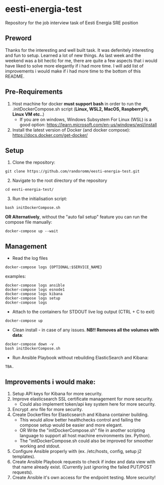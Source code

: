 # eesti-energia-test
Repository for the job interview task of Eesti Energia SRE position

## Preword
Thanks for the interesting and well built task. It was defenitely interesting and fun to setup. Learned a lot of new things.
As last week and the weekend was a bit hectic for me, there are quite a few aspects that i would have liked to solve more elegantly if i had more time.
I will add list of improvements i would make if i had more time to the bottom of this README.

## Pre-Requirements
1. Host machine for docker **must support bash** in order to run the .initDockerCompose.sh script (**Linux, WSL2, MacOS, RaspberryPi, Linux VM etc..**)
     * If you are on windows, Windows Subsystem For Linux  (WSL) is a good option: https://learn.microsoft.com/en-us/windows/wsl/install
3. Install the latest version of Docker (and docker compose): https://docs.docker.com/get-docker/

## Setup
1. Clone the repository:
~~~~
git clone https://github.com/randoromm/eesti-energia-test.git
~~~~
2. Navigate to the root directory of the repository
~~~~
cd eesti-energia-test/
~~~~
3. Run the initialisation script:
~~~~
bash initDockerCompose.sh
~~~~
**OR Alternatively**, without the "auto fail setup" feature you can run the compose file manually:
~~~~
docker-compose up --wait
~~~~

## Management
* Read the log files
~~~~
docker-compose logs {OPTIONAL:$SERVICE_NAME}
~~~~
examples:
~~~~
docker-compose logs ansible
docker-compose logs esnode1
docker-compose logs kibana
docker-compose logs setup
docker-compose logs
~~~~
* Attach to the containers for STDOUT live log output (CTRL + C to exit)
~~~~
docker-compose up
~~~~
* Clean install - in case of any issues. **NB!! Removes all the volumes with data**:
~~~~
docker-compose down -v
bash initDockerCompose.sh
~~~~
* Run Ansible Playbook without rebuilding ElasticSearch and Kibana:
~~~~
TBA.
~~~~

## Improvements i would make:
1. Setup API keys for Kibana for more security.
2. Improve elasticsearch SSL certificate management for more security.
      * Could also implement token/api key system here for more security.
4. Encrypt .env file for more security.
5. Create Dockerfiles for Elasticsearch and Kibana container building.
     * This would allow better healthchecks control and failing the compose setup would be easier and more elegant.
     * OR Write the "initDockerCompose.sh" file in another scripting language to support all host machine environments (ex. Python).
     * The "initDockerCompose.sh could also be improved for smoother working and stdout.
6. Configure Ansible properly with (ex. /etc/hosts, config, setup j2 templates).
7. Create Ansible Playbook requests to check if index and data view with that name already exist. (Currently just ignoring the failed PUT/POST requests).
8. Create Ansible it's own access for the endpoint testing. More security!

